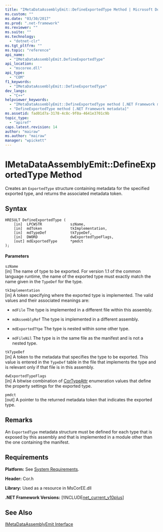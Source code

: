 ```yaml
---
title: "IMetaDataAssemblyEmit::DefineExportedType Method | Microsoft Docs"
ms.custom: ""
ms.date: "03/30/2017"
ms.prod: ".net-framework"
ms.reviewer: ""
ms.suite: ""
ms.technology: 
  - "dotnet-clr"
ms.tgt_pltfrm: ""
ms.topic: "reference"
api_name: 
  - "IMetaDataAssemblyEmit.DefineExportedType"
api_location: 
  - "mscoree.dll"
api_type: 
  - "COM"
f1_keywords: 
  - "IMetaDataAssemblyEmit::DefineExportedType"
dev_langs: 
  - "C++"
helpviewer_keywords: 
  - "IMetaDataAssemblyEmit::DefineExportedType method [.NET Framework metadata]"
  - "DefineExportedType method [.NET Framework metadata]"
ms.assetid: fad01d7a-3178-4c8c-9f0a-4641e3701c9b
topic_type: 
  - "apiref"
caps.latest.revision: 14
author: "mairaw"
ms.author: "mairaw"
manager: "wpickett"
---
```

# IMetaDataAssemblyEmit::DefineExportedType Method
Creates an `ExportedType` structure containing metadata for the specified exported type, and returns the associated metadata token.  
  
## Syntax  
  
```  
HRESULT DefineExportedType (  
    [in]  LPCWSTR             szName,  
    [in]  mdToken             tkImplementation,   
    [in]  mdTypeDef           tkTypeDef,  
    [in]  DWORD               dwExportedTypeFlags,  
    [out] mdExportedType      *pmdct  
);  
```  
  
#### Parameters  
 `szName`  
 [in] The name of type to be exported. For version 1.1 of the common language runtime, the name of the exported type must exactly match the name given in the `TypeDef` for the type.  
  
 `tkImplementation`  
 [in] A token specifying where the exported type is implemented. The valid values and their associated meanings are:  
  
-   `mdFile` The type is implemented in a different file within this assembly.  
  
-   `mdAssemblyRef` The type is implemented in a different assembly.  
  
-   `mdExportedTYpe` The type is nested within some other type.  
  
-   `mdFileNil` The type is in the same file as the manifest and is not a nested type.  
  
 `tkTypeDef`  
 [in] A token to the metadata that specifies the type to be exported. This value is entered in the `TypeDef` table in the file that implements the type and is relevant only if that file is in this assembly.  
  
 `dwExportedTypeFlags`  
 [in] A bitwise combination of [CorTypeAttr](../../../../docs/framework/unmanaged-api/metadata/cortypeattr-enumeration.md) enumeration values that define the property settings for the exported type.  
  
 `pmdct`  
 [out] A pointer to the returned metadata token that indicates the exported type.  
  
## Remarks  
 An `ExportedType` metadata structure must be defined for each type that is exposed by this assembly and that is implemented in a module other than the one containing the manifest.  
  
## Requirements  
 **Platform:** See [System Requirements](../../../../docs/framework/get-started/system-requirements.md).  
  
 **Header:** Cor.h  
  
 **Library:** Used as a resource in MsCorEE.dll  
  
 **.NET Framework Versions:** [!INCLUDE[net_current_v10plus](../../../../includes/net-current-v10plus-md.md)]  
  
## See Also  
 [IMetaDataAssemblyEmit Interface](../../../../docs/framework/unmanaged-api/metadata/imetadataassemblyemit-interface.md)
